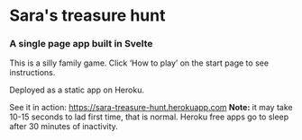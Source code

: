 # Sara's treasure hunt

### A single page app built in Svelte

This is a silly family game. Click ‘How to play’ on the start page to see instructions.

Deployed as a static app on Heroku.

See it in action: https://sara-treasure-hunt.herokuapp.com **Note:** it may take 10-15 seconds to lad first time, that is normal. Heroku free apps go to sleep after 30 minutes of inactivity.
